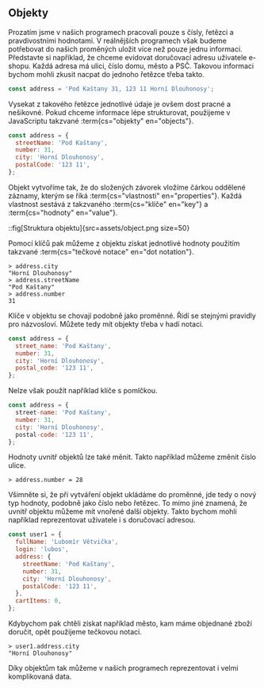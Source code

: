 ## Objekty

Prozatím jsme v našich programech pracovali pouze s čísly, řetězci a pravdivostními hodnotami. V reálnějších programech však budeme potřebovat do našich proměných uložit více než pouze jednu informaci. Představte si například, že chceme evidovat doručovací adresu uživatele e-shopu. Každá adresa má ulici, číslo domu, město a PSČ. Takovou informaci bychom mohli zkusit nacpat do jednoho řetězce třeba takto.

```js
const address = 'Pod Kaštany 31, 123 11 Horní Dlouhonosy';
```

Vysekat z takového řetězce jednotlivé údaje je ovšem dost pracné a nešikovné. Pokud chceme informace lépe strukturovat, použijeme v JavaScriptu takzvané :term{cs="objekty" en="objects"}.

```js
const address = {
  streetName: 'Pod Kaštany',
  number: 31,
  city: 'Horní Dlouhonosy',
  postalCode: '123 11',
};
```

Objekt vytvoříme tak, že do složených závorek vložíme čárkou oddělené záznamy, kterým se říká :term{cs="vlastnosti" en="properties"}. Každá vlastnost sestává z takzvaného :term{cs="klíče" en="key"} a :term{cs="hodnoty" en="value"}.

::fig[Struktura objektu]{src=assets/object.png size=50}

Pomocí klíčů pak můžeme z objektu získat jednotlivé hodnoty použitím takzvané :term{cs="tečkové notace" en="dot notation"}.

```jscon
> address.city
"Horní Dlouhonosy"
> address.streetName
"Pod Kaštany"
> address.number
31
```

Klíče v objektu se chovají podobně jako proměnné. Řídí se stejnými pravidly pro názvosloví. Můžete tedy mít objekty třeba v hadí notaci.

```js
const address = {
  street_name: 'Pod Kaštany',
  number: 31,
  city: 'Horní Dlouhonosy',
  postal_code: '123 11',
};
```

Nelze však použít například klíče s pomlčkou.

```js
const address = {
  street-name: 'Pod Kaštany',
  number: 31,
  city: 'Horní Dlouhonosy',
  postal-code: '123 11',
};
```

Hodnoty uvnitř objektů lze také měnit. Takto například můžeme změnit číslo ulice.

```jscon
> address.number = 28
```

Všimněte si, že při vytváření objekt ukládáme do proměnné, jde tedy o nový typ hodnoty, podobně jako číslo nebo řetězec. To mimo jiné znamená, že uvnitř objektu můžeme mít vnořené další objekty. Takto bychom mohli například reprezentovat uživatele i s doručovací adresou.

```js
const user1 = {
  fullName: 'Lubomír Větvička',
  login: 'lubos',
  address: {
    streetName: 'Pod Kaštany',
    number: 31,
    city: 'Horní Dlouhonosy',
    postalCode: '123 11',
  },
  cartItems: 0,
};
```

Kdybychom pak chtěli získat například město, kam máme objednané zboží doručit, opět použijeme tečkovou notaci.

```jscon
> user1.address.city
"Horní Dlouhonosy"
```

Díky objektům tak můžeme v našich programech reprezentovat i velmi komplikovaná data.
